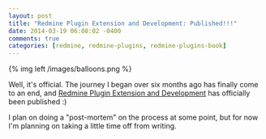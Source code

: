 ```yaml
---
layout: post
title: "Redmine Plugin Extension and Development: Published!!!"
date: 2014-03-19 06:08:02 -0400
comments: true
categories: [redmine, redmine-plugins, redmine-plugins-book]
---
```


{% img left /images/balloons.png %}

Well, it's official. The journey I began over six months ago has finally come to an end, and [Redmine Plugin Extension and Development](http://www.packtpub.com/redmine-plugin-extension-and-development/book) has officially been published :)

I plan on doing a "post-mortem" on the process at some point, but for now I'm planning on taking a little time off from writing.